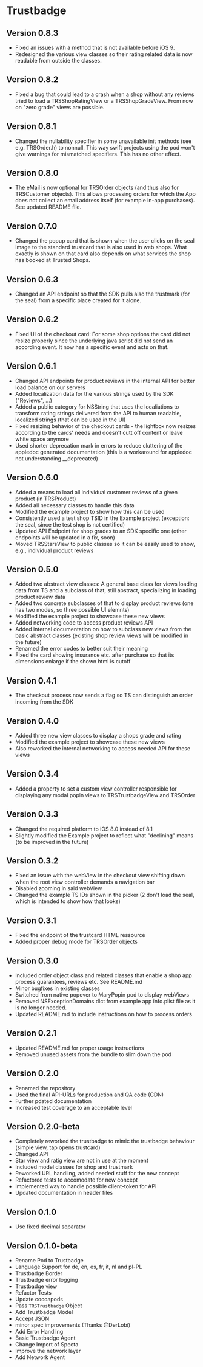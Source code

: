 # Trustbadge

## Version 0.8.3

* Fixed an issues with a method that is not available before iOS 9.
* Redesigned the various view classes so their rating related data is now readable from outside the classes.

## Version 0.8.2

* Fixed a bug that could lead to a crash when a shop without any reviews tried to load a TRSShopRatingView or a TRSShopGradeView. From now on "zero grade" views are possible.

## Version 0.8.1

* Changed the nullability specifier in some unavailable init methods (see e.g. TRSOrder.h) to nonnull. This way swift projects using the pod won't give warnings for mismatched specifiers. This has no other effect.

## Version 0.8.0

* The eMail is now optional for TRSOrder objects (and thus also for TRSCustomer objects). This allows processing orders for which the App does not collect an email address itself (for example in-app purchases). See updated README file. 

## Version 0.7.0

* Changed the popup card that is shown when the user clicks on the seal image to the standard trustcard that is also used in web shops. What exactly is shown on that card also depends on what services the shop has booked at Trusted Shops.

## Version 0.6.3

* Changed an API endpoint so that the SDK pulls also the trustmark (for the seal) from a specific place created for it alone.

## Version 0.6.2

* Fixed UI of the checkout card: For some shop options the card did not resize properly since the underlying java script did not send an according event. It now has a specific event and acts on that.

## Version 0.6.1

* Changed API endpoints for product reviews in the internal API for better load balance on our servers
* Added localization data for the various strings used by the SDK ("Reviews", ...)
* Added a public category for NSString that uses the localiations to transform rating strings delivered from the API to human readable, localized strings (that can be used in the UI)
* Fixed resizing behavior of the checkout cards - the lightbox now resizes according to the cards' needs and doesn't cutt off content or leave white space anymore
* Used shorter deprecation mark in errors to reduce cluttering of the appledoc generated documentation (this is a workaround for appledoc not understanding __deprecated)

## Version 0.6.0

* Added a means to load all individual customer reviews of a given product (in TRSProduct)
* Added all necessary classes to handle this data
* Modified the example project to show how this can be used
* Consistently used a test shop TSID in the Example project (exception: the seal, since the test shop is not certified)
* Updated API Endpoint for shop grades to an SDK specific one (other endpoints will be updated in a fix, soon)
* Moved TRSStarsView to public classes so it can be easily used to show, e.g., individual product reviews

## Version 0.5.0

* Added two abstract view classes: A general base class for views loading data from TS and a subclass of that, still abstract, specializing in loading product review data
* Added two concrete subclasses of that to display product reviews (one has two modes, so three possible UI elemnts)
* Modified the example project to showcase these new views
* Added networking code to access product reviews API
* Added internal documentation on how to subclass new views from the basic abstract classes (existing shop review views will be modified in the future)
* Renamed the error codes to better suit their meaning
* Fixed the card showing insurance etc. after purchase so that its dimensions enlarge if the shown html is cutoff

## Version 0.4.1

* The checkout process now sends a flag so TS can distinguish an order incoming from the SDK

## Version 0.4.0

* Added three new view classes to display a shops grade and rating
* Modified the example project to showcase these new views
* Also reworked the internal networking to access needed API for these views

## Version 0.3.4

* Added a property to set a custom view controller responsible for displaying any modal popin views to TRSTrustbadgeView and TRSOrder

## Version 0.3.3

* Changed the required platform to iOS 8.0 instead of 8.1
* Slightly modified the Example project to reflect what "declining" means (to be improved in the future)

## Version 0.3.2

* Fixed an issue with the webView in the checkout view shifting down when the root view controller demands a navigation bar
* Disabled zooming in said webView
* Changed the example TS IDs shown in the picker (2 don't load the seal, which is intended to show how that looks)

## Version 0.3.1

* Fixed the endpoint of the trustcard HTML ressource
* Added proper debug mode for TRSOrder objects

## Version 0.3.0

* Included order object class and related classes that enable a shop app process guarantees, reviews etc. See README.md
* Minor bugfixes in existing classes
* Switched from native popover to MaryPopin pod to display webViews
* Removed NSExceptionDomains dict from example app info.plist file as it is no longer needed.
* Updated README.md to include instructions on how to process orders

## Version 0.2.1

* Updated README.md for proper usage instructions
* Removed unused assets from the bundle to slim down the pod

## Version 0.2.0

* Renamed the repository
* Used the final API-URLs for production and QA code (CDN)
* Further pdated documentation
* Increased test coverage to an acceptable level

## Version 0.2.0-beta

* Completely reworked the trustbadge to mimic the trustbadge behaviour (simple view, tap opens trustcard)
* Changed API
* Star view and ratig view are not in use at the moment
* Included model classes for shop and trustmark
* Reworked URL handling, added needed stuff for the new concept
* Refactored tests to accomodate for new concept
* Implemented way to handle possible client-token for API
* Updated documentation in header files

## Version 0.1.0

* Use fixed decimal separator

## Version 0.1.0-beta

* Rename Pod to Trustbadge
* Language Support for de, en, es, fr, it, nl and pl-PL
* Trustbadge Border
* Trustbadge error logging
* Trustbadge view
* Refactor Tests
* Update cocoapods
* Pass `TRSTrustbadge` Object
* Add Trustbadge Model
* Accept JSON
* minor spec improvements (Thanks @DerLobi)
* Add Error Handling
* Basic Trustbadge Agent
* Change Import of Specta
* Improve the network layer
* Add Network Agent

